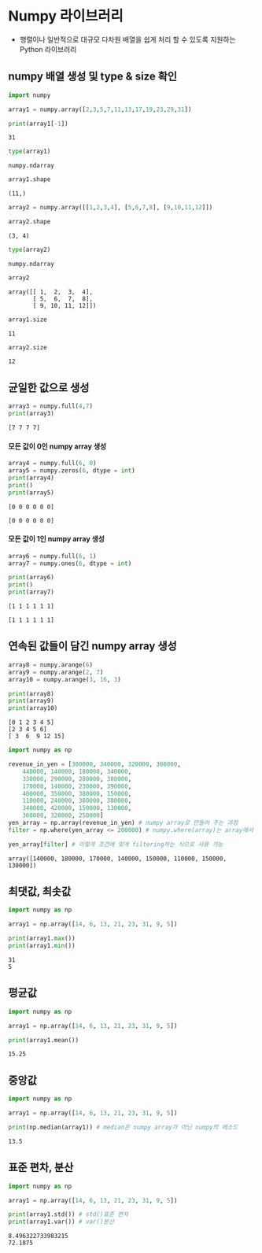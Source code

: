 
# Numpy 라이브러리

- 행렬이나 일반적으로 대규모 다차원 배열을 쉽게 처리 할 수 있도록 지원하는 Python 라이브러리

## numpy 배열 생성 및 type & size 확인


```python
import numpy
```


```python
array1 = numpy.array([2,3,5,7,11,13,17,19,23,29,31])
```


```python
print(array1[-1])
```

    31



```python
type(array1)
```




    numpy.ndarray




```python
array1.shape
```




    (11,)




```python
array2 = numpy.array([[1,2,3,4], [5,6,7,8], [9,10,11,12]])
```


```python
array2.shape
```




    (3, 4)




```python
type(array2)
```




    numpy.ndarray




```python
array2
```




    array([[ 1,  2,  3,  4],
           [ 5,  6,  7,  8],
           [ 9, 10, 11, 12]])




```python
array1.size
```




    11




```python
array2.size
```




    12



## 균일한 값으로 생성 


```python
array3 = numpy.full(4,7)
print(array3)
```

    [7 7 7 7]


#### 모든 값이 0인 numpy array 생성 


```python
array4 = numpy.full(6, 0)
array5 = numpy.zeros(6, dtype = int)
print(array4)
print()
print(array5)
```

    [0 0 0 0 0 0]
    
    [0 0 0 0 0 0]


#### 모든 값이 1인 numpy array 생성


```python
array6 = numpy.full(6, 1)
array7 = numpy.ones(6, dtype = int)

print(array6)
print()
print(array7)
```

    [1 1 1 1 1 1]
    
    [1 1 1 1 1 1]


## 연속된 값들이 담긴 numpy array 생성


```python
array8 = numpy.arange(6)
array9 = numpy.arange(2, 7)
array10 = numpy.arange(3, 16, 3)

print(array8)
print(array9)
print(array10)
```

    [0 1 2 3 4 5]
    [2 3 4 5 6]
    [ 3  6  9 12 15]



```python
import numpy as np

revenue_in_yen = [300000, 340000, 320000, 360000, 
    440000, 140000, 180000, 340000, 
    330000, 290000, 280000, 380000, 
    170000, 140000, 230000, 390000, 
    400000, 350000, 380000, 150000, 
    110000, 240000, 380000, 380000, 
    340000, 420000, 150000, 130000, 
    360000, 320000, 250000]
yen_array = np.array(revenue_in_yen) # numpy array로 만들어 주는 과정
filter = np.where(yen_array <= 200000) # numpy.where(array)는 array에서 True요소의 인덱스값을 반환해주는 함수이다.

yen_array[filter] # 이렇게 조건에 맞게 filtering하는 식으로 사용 가능
```




    array([140000, 180000, 170000, 140000, 150000, 110000, 150000, 130000])



## 최댓값, 최솟값


```python
import numpy as np

array1 = np.array([14, 6, 13, 21, 23, 31, 9, 5])

print(array1.max())
print(array1.min())
```

    31
    5


## 평균값 


```python
import numpy as np

array1 = np.array([14, 6, 13, 21, 23, 31, 9, 5])

print(array1.mean())
```

    15.25


## 중앙값


```python
import numpy as np

array1 = np.array([14, 6, 13, 21, 23, 31, 9, 5])

print(np.median(array1)) # median은 numpy array가 아닌 numpy의 메소드
```

    13.5


## 표준 편차, 분산


```python
import numpy as np

array1 = np.array([14, 6, 13, 21, 23, 31, 9, 5])

print(array1.std()) # std()표준 편차
print(array1.var()) # var()분산
```

    8.496322733983215
    72.1875

